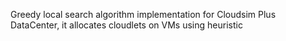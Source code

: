 Greedy local search algorithm implementation for Cloudsim Plus DataCenter, it allocates cloudlets on VMs
using heuristic
